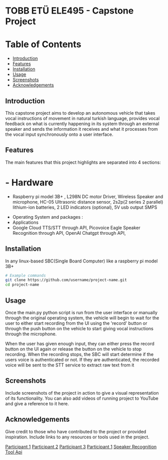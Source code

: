# TOBB ETÜ ELE495 - Capstone Project

# Table of Contents
- [Introduction](#introduction)
- [Features](#features)
- [Installation](#installation)
- [Usage](#usage)
- [Screenshots](#screenshots)
- [Acknowledgements](#acknowledgements)

## Introduction
This capstone project aims to develop an autonomous vehicle that takes vocal instructions of movement in natural turkish language, provides vocal feedback on what is currently happening in its system through an external speaker and sends the information it receives and what it processes from the vocal input synchronously onto a user interface.


## Features
The main features that this project highlights are separated into 4 sections:

# - Hardware
 * Raspberry pi model 3B+ , L298N DC motor Driver, Wireless Speaker and microphone, HC-05 Ultrasonic distance sensor, 2s2p(2 series 2 parallel) lithium-ion batteries, 2 LED indicators (optional), 5V usb output SMPS 
- Operating System and packages : 
- Applications 
- Google Cloud TTS/STT through API, Picovoice Eagle Speaker Recognition through API, OpenAI Chatgpt through API, 

## Installation
In any linux-based SBC(Single Board Computer) like a raspberry pi model 3B+

```bash
# Example commands
git clone https://github.com/username/project-name.git
cd project-name
```

## Usage
Once the main.py python script is run from the user interface or manually through the original operating system, the vehicle will begin to wait for the user to either start recording from the UI using the 'record' button or through the push button on the vehicle to start giving vocal instructions through the microphone.

When the user has given enough input, they can either press the record button on the UI again or release the button on the vehicle to stop recording. When the recording stops, the SBC will start determine if the users voice is authenticated or not. If they are authenticated, the recorded voice will be sent to the STT service to extract raw text from it 

## Screenshots
Include screenshots of the project in action to give a visual representation of its functionality. You can also add videos of running project to YouTube and give a reference to it here. 

## Acknowledgements
Give credit to those who have contributed to the project or provided inspiration. Include links to any resources or tools used in the project.

[Participant 1]([https://github.com/user1](https://github.com/emiirkaya))
[Participant 2]([https://github.com/user1](https://github.com/mfurkanozdem))
[Participant 3](https://github.com/user1)
[Participant 1](https://github.com/user1)
[Speaker Recognition Tool Api](https://picovoice.ai/docs/eagle)
